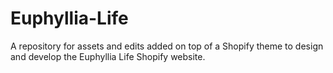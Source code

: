 # Euphyllia-Life
A repository for assets and edits added on top of a Shopify theme to design and develop the Euphyllia Life Shopify website.
